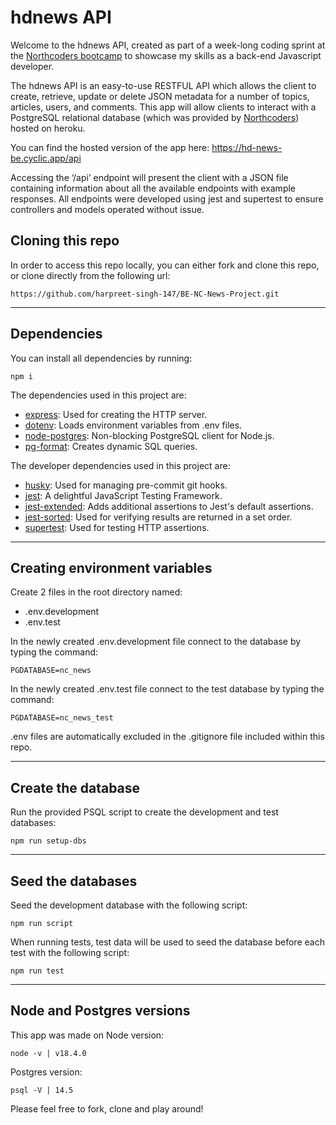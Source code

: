 # hdnews API

Welcome to the hdnews API, created as part of a week-long coding sprint at the [Northcoders bootcamp](https://northcoders.com/) to showcase my skills as a back-end Javascript developer.

The hdnews API is an easy-to-use RESTFUL API which allows the client to create, retrieve, update or delete JSON metadata for a number of topics, articles, users, and comments. This app will allow clients to interact with a PostgreSQL relational database (which was provided by [Northcoders](https://northcoders.com/)) hosted on heroku.

You can find the hosted version of the app here: https://hd-news-be.cyclic.app/api

Accessing the ‘/api’ endpoint will present the client with a JSON file containing information about all the available endpoints with example responses. All endpoints were developed using jest and supertest to ensure controllers and models operated without issue.

## Cloning this repo

In order to access this repo locally, you can either fork and clone this repo, or clone directly from the following url:

```
https://github.com/harpreet-singh-147/BE-NC-News-Project.git
```

---

## Dependencies

You can install all dependencies by running:

```
npm i
```

The dependencies used in this project are:

- [express](https://www.npmjs.com/package/express): Used for creating the HTTP server.
- [dotenv](https://www.npmjs.com/package/dotenv): Loads environment variables from .env files.
- [node-postgres](https://www.npmjs.com/package/pg): Non-blocking PostgreSQL client for Node.js.
- [pg-format](https://www.npmjs.com/package/pg-format): Creates dynamic SQL queries.

The developer dependencies used in this project are:

- [husky](https://www.npmjs.com/package/husky): Used for managing pre-commit git hooks.
- [jest](https://www.npmjs.com/package/jest): A delightful JavaScript Testing Framework.
- [jest-extended](https://www.npmjs.com/package/jest-extended): Adds additional assertions to Jest's default assertions.
- [jest-sorted](https://www.npmjs.com/package/jest-sorted): Used for verifying results are returned in a set order.
- [supertest](https://www.npmjs.com/package/supertest): Used for testing HTTP assertions.

---

## Creating environment variables

Create 2 files in the root directory named:

- .env.development
- .env.test

In the newly created .env.development file connect to the database by typing the command:

```
PGDATABASE=nc_news
```

In the newly created .env.test file connect to the test database by typing the command:

```
PGDATABASE=nc_news_test
```

.env files are automatically excluded in the .gitignore file included within this repo.

---

## Create the database

Run the provided PSQL script to create the development and test databases:

```
npm run setup-dbs
```

---

## Seed the databases

Seed the development database with the following script:

```
npm run script
```

When running tests, test data will be used to seed the database before each test with the following script:

```
npm run test
```

---

## Node and Postgres versions

This app was made on Node version:

```
node -v | v18.4.0
```

Postgres version:

```
psql -V | 14.5
```

Please feel free to fork, clone and play around!
